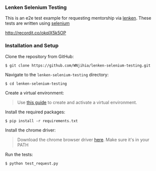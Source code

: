 ### Lenken Selenium Testing

This is an e2e test example for requesting mentorship via [lenken](lenken.andela.com). These tests are written using [selenium](https://selenium-python.readthedocs.io/)

http://recordit.co/okqlX5k5OP

### Installation and Setup

Clone the repository from GitHub:
```
$ git clone https://github.com/WNjihia/lenken-selenium-testing.git
```

Navigate to the `lenken-selenium-testing` directory:
```
$ cd lenken-selenium-testing
```

Create a virtual environment:
> Use [this guide](http://docs.python-guide.org/en/latest/dev/virtualenvs/) to create and activate a virtual environment.

Install the required packages:
```
$ pip install -r requirements.txt

```

Install the chrome driver:
> Download the chrome browser driver [here](https://sites.google.com/a/chromium.org/chromedriver/downloads). Make sure it's in your PATH

Run the tests:
```
$ python test_request.py
```
